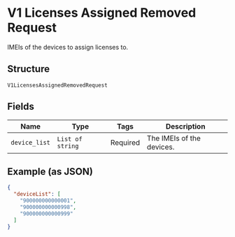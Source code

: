 
# V1 Licenses Assigned Removed Request

IMEIs of the devices to assign licenses to.

## Structure

`V1LicensesAssignedRemovedRequest`

## Fields

| Name | Type | Tags | Description |
|  --- | --- | --- | --- |
| `device_list` | `List of string` | Required | The IMEIs of the devices. |

## Example (as JSON)

```json
{
  "deviceList": [
    "900000000000001",
    "900000000000998",
    "900000000000999"
  ]
}
```

